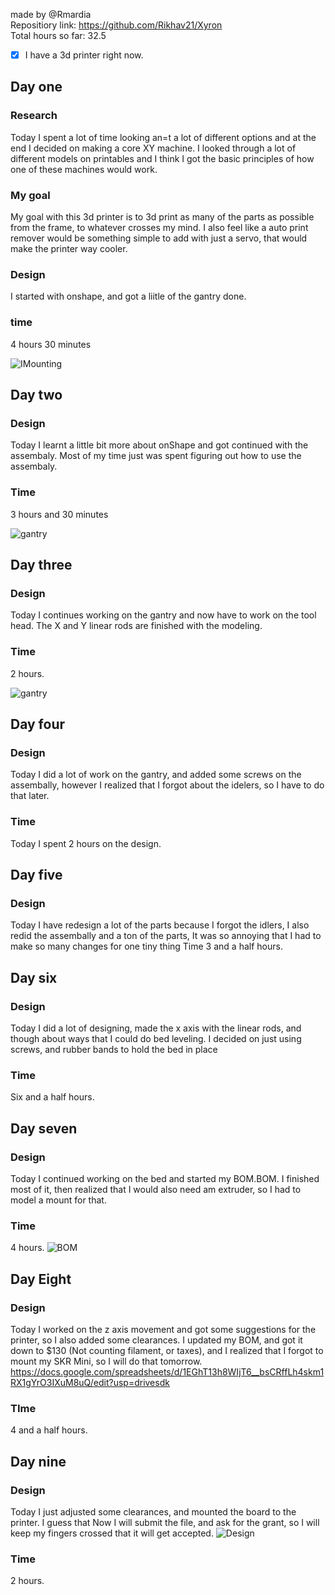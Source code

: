 made by @Rmardia \
Repositiory link: https://github.com/Rikhav21/Xyron \
Total hours so far: 32.5
- [x] I have a 3d printer right now.
## Day one
### Research
Today I spent a lot of time looking an=t a lot of different options and at the end I decided on making a core XY machine. I looked through a lot of different models on printables and I think I got the basic principles of how one of these machines would work.
### My goal
My goal with this 3d printer is to 3d print as many of the parts as possible from the frame, to whatever crosses my mind. I also feel like a auto print remover would be something simple to add with just a servo, that would make the printer way cooler.
### Design
I started with onshape, and got a liitle of the gantry done. 
### time
4 hours 30 minutes

![IMounting](https://hc-cdn.hel1.your-objectstorage.com/s/v3/5abbf7d05d71e0fe3b4832df686e057294201fd2_image.png) 
## Day two
### Design
Today I learnt a little bit more about onShape and got continued with the assembaly. Most of my time just was spent figuring out how to use the assembaly.
### Time
3 hours and 30 minutes

![gantry](https://hc-cdn.hel1.your-objectstorage.com/s/v3/f9479e545415152b83557be21132319edbca0ca3_image.png)
## Day three
### Design
Today I continues working on the gantry and now have to work on the tool head. The X and Y linear rods are finished with the modeling.
### Time
2 hours.

![gantry](https://hc-cdn.hel1.your-objectstorage.com/s/v3/69f2ee63b276ca6b8ddcc5fadbf4cd25cfd2c24f_image.png)
## Day four
### Design
Today I did a lot of work on the gantry, and added some screws on the assembally, however I realized that I forgot about the idelers, so I have to do that later. 
### Time
Today I spent 2 hours on the design.
## Day five
### Design
Today I have redesign a lot of the parts because I forgot the idlers, I also redid the assembally and a ton of the parts, It was so annoying that I had to make so many changes for one tiny thing
Time 3 and a half hours.
## Day six
### Design
Today I did a lot of designing, made the x axis with the linear rods, and though about ways that I could do bed leveling. I decided on just using screws, and rubber bands to hold the bed in place
### Time
Six and a half hours.
## Day seven
### Design
Today I continued working on the bed and started my BOM.BOM. I finished most of it, then realized that I would also need am extruder, so I had to model a mount for that.
### Time
4 hours.
![BOM](https://hc-cdn.hel1.your-objectstorage.com/s/v3/7d7b2ad1ec9edff963e7cf3785368f108ebc2c96_image.png)
## Day Eight
### Design
Today I worked on the z axis movement and got some suggestions for the printer, so I also added some clearances. I updated my BOM, and got it down to $130 (Not counting filament, or taxes), and I realized that I forgot to mount my SKR Mini, so I will do that tomorrow.
https://docs.google.com/spreadsheets/d/1EGhT13h8WIjT6__bsCRffLh4skm1RX1gYrO3IXuM8uQ/edit?usp=drivesdk

### TIme
4 and a half hours.
## Day nine
### Design
Today I just adjusted some clearances, and mounted the board to the printer. I guess that Now I will submit the file, and ask for the grant, so I will keep my fingers crossed that it will get accepted.
![Design](https://hc-cdn.hel1.your-objectstorage.com/s/v3/e94fbb0cf590c2e1e21ef8fae0c81a895c2cb617_image.png)
### Time
2 hours.
